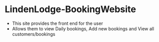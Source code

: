 # LindenLodge-BookingWebsite

- This site provides the front end for the user
- Allows them to view Daily bookings, Add new bookings and View all customers/bookings
